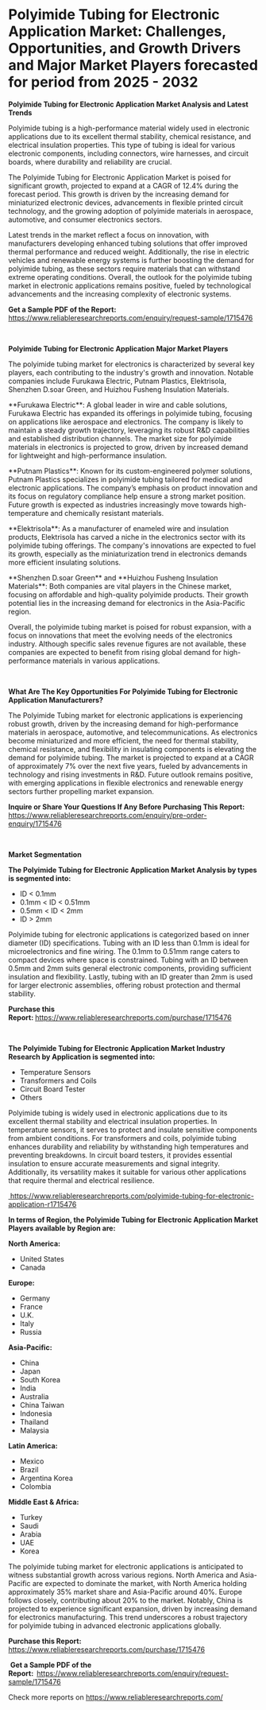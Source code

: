 <p><h1>Polyimide Tubing for Electronic Application Market: Challenges, Opportunities, and Growth Drivers and Major Market Players forecasted for period from 2025 - 2032</h1></p><p><strong>Polyimide Tubing for Electronic Application Market Analysis and Latest Trends</strong></p>
<p><p>Polyimide tubing is a high-performance material widely used in electronic applications due to its excellent thermal stability, chemical resistance, and electrical insulation properties. This type of tubing is ideal for various electronic components, including connectors, wire harnesses, and circuit boards, where durability and reliability are crucial.</p><p>The Polyimide Tubing for Electronic Application Market is poised for significant growth, projected to expand at a CAGR of 12.4% during the forecast period. This growth is driven by the increasing demand for miniaturized electronic devices, advancements in flexible printed circuit technology, and the growing adoption of polyimide materials in aerospace, automotive, and consumer electronics sectors.</p><p>Latest trends in the market reflect a focus on innovation, with manufacturers developing enhanced tubing solutions that offer improved thermal performance and reduced weight. Additionally, the rise in electric vehicles and renewable energy systems is further boosting the demand for polyimide tubing, as these sectors require materials that can withstand extreme operating conditions. Overall, the outlook for the polyimide tubing market in electronic applications remains positive, fueled by technological advancements and the increasing complexity of electronic systems.</p></p>
<p><strong>Get a Sample PDF of the Report:&nbsp;</strong> <a href="https://www.reliableresearchreports.com/enquiry/request-sample/1715476?utm_campaign=2002&utm_medium=2&utm_source=Github&utm_content=ia&utm_term=12012025&utm_id=polyimide-tubing-for-electronic-application">https://www.reliableresearchreports.com/enquiry/request-sample/1715476</a></p>
<p>&nbsp;</p>
<p><strong>Polyimide Tubing for Electronic Application Major Market Players</strong></p>
<p><p>The polyimide tubing market for electronics is characterized by several key players, each contributing to the industry's growth and innovation. Notable companies include Furukawa Electric, Putnam Plastics, Elektrisola, Shenzhen D.soar Green, and Huizhou Fusheng Insulation Materials.</p><p>**Furukawa Electric**: A global leader in wire and cable solutions, Furukawa Electric has expanded its offerings in polyimide tubing, focusing on applications like aerospace and electronics. The company is likely to maintain a steady growth trajectory, leveraging its robust R&D capabilities and established distribution channels. The market size for polyimide materials in electronics is projected to grow, driven by increased demand for lightweight and high-performance insulation.</p><p>**Putnam Plastics**: Known for its custom-engineered polymer solutions, Putnam Plastics specializes in polyimide tubing tailored for medical and electronic applications. The company’s emphasis on product innovation and its focus on regulatory compliance help ensure a strong market position. Future growth is expected as industries increasingly move towards high-temperature and chemically resistant materials.</p><p>**Elektrisola**: As a manufacturer of enameled wire and insulation products, Elektrisola has carved a niche in the electronics sector with its polyimide tubing offerings. The company's innovations are expected to fuel its growth, especially as the miniaturization trend in electronics demands more efficient insulating solutions.</p><p>**Shenzhen D.soar Green** and **Huizhou Fusheng Insulation Materials**: Both companies are vital players in the Chinese market, focusing on affordable and high-quality polyimide products. Their growth potential lies in the increasing demand for electronics in the Asia-Pacific region.</p><p>Overall, the polyimide tubing market is poised for robust expansion, with a focus on innovations that meet the evolving needs of the electronics industry. Although specific sales revenue figures are not available, these companies are expected to benefit from rising global demand for high-performance materials in various applications.</p></p>
<p>&nbsp;</p>
<p><strong>What Are The Key Opportunities For Polyimide Tubing for Electronic Application Manufacturers?</strong></p>
<p><p>The Polyimide Tubing market for electronic applications is experiencing robust growth, driven by the increasing demand for high-performance materials in aerospace, automotive, and telecommunications. As electronics become miniaturized and more efficient, the need for thermal stability, chemical resistance, and flexibility in insulating components is elevating the demand for polyimide tubing. The market is projected to expand at a CAGR of approximately 7% over the next five years, fueled by advancements in technology and rising investments in R&D. Future outlook remains positive, with emerging applications in flexible electronics and renewable energy sectors further propelling market expansion.</p></p>
<p><strong>Inquire or Share Your Questions If Any Before Purchasing This Report:</strong> <a href="https://www.reliableresearchreports.com/enquiry/pre-order-enquiry/1715476?utm_campaign=2002&utm_medium=2&utm_source=Github&utm_content=ia&utm_term=12012025&utm_id=polyimide-tubing-for-electronic-application">https://www.reliableresearchreports.com/enquiry/pre-order-enquiry/1715476</a></p>
<p>&nbsp;</p>
<p><strong>Market Segmentation</strong></p>
<p><strong>The Polyimide Tubing for Electronic Application Market Analysis by types is segmented into:</strong></p>
<p><ul><li>ID < 0.1mm</li><li>0.1mm < ID < 0.51mm</li><li>0.5mm < ID < 2mm</li><li>ID > 2mm</li></ul></p>
<p><p>Polyimide tubing for electronic applications is categorized based on inner diameter (ID) specifications. Tubing with an ID less than 0.1mm is ideal for microelectronics and fine wiring. The 0.1mm to 0.51mm range caters to compact devices where space is constrained. Tubing with an ID between 0.5mm and 2mm suits general electronic components, providing sufficient insulation and flexibility. Lastly, tubing with an ID greater than 2mm is used for larger electronic assemblies, offering robust protection and thermal stability.</p></p>
<p><strong>Purchase this Report:&nbsp;</strong><a href="https://www.reliableresearchreports.com/purchase/1715476?utm_campaign=2002&utm_medium=2&utm_source=Github&utm_content=ia&utm_term=12012025&utm_id=polyimide-tubing-for-electronic-application">https://www.reliableresearchreports.com/purchase/1715476</a></p>
<p>&nbsp;</p>
<p><strong>The Polyimide Tubing for Electronic Application Market Industry Research by Application is segmented into:</strong></p>
<p><ul><li>Temperature Sensors</li><li>Transformers and Coils</li><li>Circuit Board Tester</li><li>Others</li></ul></p>
<p><p>Polyimide tubing is widely used in electronic applications due to its excellent thermal stability and electrical insulation properties. In temperature sensors, it serves to protect and insulate sensitive components from ambient conditions. For transformers and coils, polyimide tubing enhances durability and reliability by withstanding high temperatures and preventing breakdowns. In circuit board testers, it provides essential insulation to ensure accurate measurements and signal integrity. Additionally, its versatility makes it suitable for various other applications that require thermal and electrical resilience.</p></p>
<p><a href="https://www.reliableresearchreports.com/polyimide-tubing-for-electronic-application-r1715476?utm_campaign=2002&utm_medium=2&utm_source=Github&utm_content=ia&utm_term=12012025&utm_id=polyimide-tubing-for-electronic-application">&nbsp;https://www.reliableresearchreports.com/polyimide-tubing-for-electronic-application-r1715476</a></p>
<p><strong>In terms of Region, the Polyimide Tubing for Electronic Application Market Players available by Region are:</strong></p>
<p>
    <p> <strong> North America: </strong>
        <ul>
            <li>United States</li>
            <li>Canada</li>
        </ul>
        </p> 
    <p> <strong> Europe: </strong>
        <ul>
            <li>Germany</li>
            <li>France</li>
            <li>U.K.</li>
            <li>Italy</li>
            <li>Russia</li>
        </ul>
        </p> 
    <p> <strong> Asia-Pacific: </strong>
        <ul>
            <li>China</li>
            <li>Japan</li>
            <li>South Korea</li>
            <li>India</li>
            <li>Australia</li>
            <li>China Taiwan</li>
            <li>Indonesia</li>
            <li>Thailand</li>
            <li>Malaysia</li>
        </ul>
        </p> 
    <p> <strong> Latin America: </strong>
        <ul>
            <li>Mexico</li>
            <li>Brazil</li>
            <li>Argentina Korea</li>
            <li>Colombia</li>
        </ul>
        </p> 
    <p> <strong> Middle East & Africa: </strong>
        <ul>
            <li>Turkey</li>
            <li>Saudi</li>
            <li>Arabia</li>
            <li>UAE</li>
            <li>Korea</li>
        </ul>
    </p>
    </p>
<p><p>The polyimide tubing market for electronic applications is anticipated to witness substantial growth across various regions. North America and Asia-Pacific are expected to dominate the market, with North America holding approximately 35% market share and Asia-Pacific around 40%. Europe follows closely, contributing about 20% to the market. Notably, China is projected to experience significant expansion, driven by increasing demand for electronics manufacturing. This trend underscores a robust trajectory for polyimide tubing in advanced electronic applications globally.</p></p>
<p><strong>Purchase this Report: </strong><a href="https://www.reliableresearchreports.com/purchase/1715476?utm_campaign=2002&utm_medium=2&utm_source=Github&utm_content=ia&utm_term=12012025&utm_id=polyimide-tubing-for-electronic-application">https://www.reliableresearchreports.com/purchase/1715476</a></p>
<p>&nbsp;<strong>Get a Sample PDF of the Report:&nbsp;&nbsp;</strong><a href="https://www.reliableresearchreports.com/enquiry/request-sample/1715476?utm_campaign=2002&utm_medium=2&utm_source=Github&utm_content=ia&utm_term=12012025&utm_id=polyimide-tubing-for-electronic-application">https://www.reliableresearchreports.com/enquiry/request-sample/1715476</a></p>
<p><strong></strong></p>
<p>Check more reports on <a href="https://www.reliableresearchreports.com/?utm_campaign=2002&utm_medium=2&utm_source=Github&utm_content=ia&utm_term=12012025&utm_id=polyimide-tubing-for-electronic-application">https://www.reliableresearchreports.com/</a></p>
